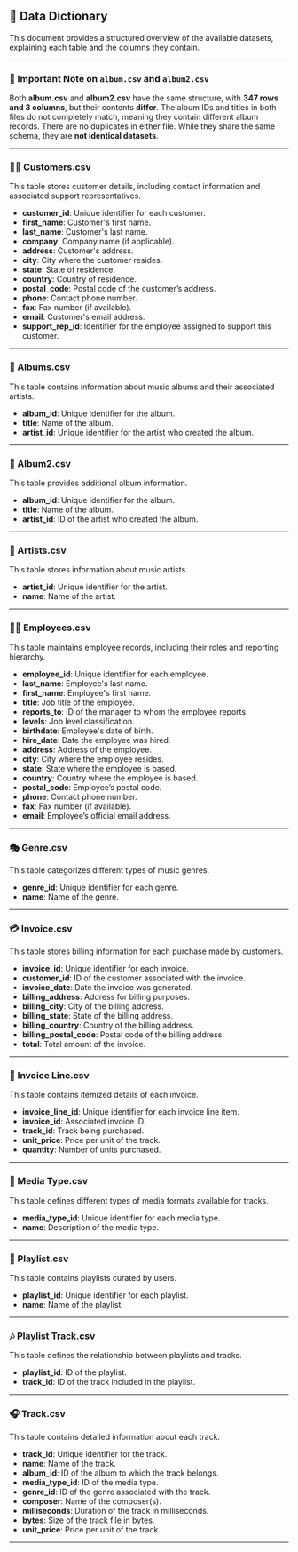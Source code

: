 ## 📂 Data Dictionary
This document provides a structured overview of the available datasets, explaining each table and the columns they contain.

---

### 📢 Important Note on `album.csv` and `album2.csv`
Both **album.csv** and **album2.csv** have the same structure, with **347 rows and 3 columns**, but their contents **differ**. The album IDs and titles in both files do not completely match, meaning they contain different album records. There are no duplicates in either file. While they share the same schema, they are **not identical datasets**. 

---

### 🧑‍💼 Customers.csv
This table stores customer details, including contact information and associated support representatives.
- **customer_id**: Unique identifier for each customer.
- **first_name**: Customer's first name.
- **last_name**: Customer's last name.
- **company**: Company name (if applicable).
- **address**: Customer's address.
- **city**: City where the customer resides.
- **state**: State of residence.
- **country**: Country of residence.
- **postal_code**: Postal code of the customer’s address.
- **phone**: Contact phone number.
- **fax**: Fax number (if available).
- **email**: Customer's email address.
- **support_rep_id**: Identifier for the employee assigned to support this customer.

---

### 🎵 Albums.csv
This table contains information about music albums and their associated artists.
- **album_id**: Unique identifier for the album.
- **title**: Name of the album.
- **artist_id**: Unique identifier for the artist who created the album.

---

### 🎼 Album2.csv
This table provides additional album information.
- **album_id**: Unique identifier for the album.
- **title**: Name of the album.
- **artist_id**: ID of the artist who created the album.

---

### 🎸 Artists.csv
This table stores information about music artists.
- **artist_id**: Unique identifier for the artist.
- **name**: Name of the artist.

---

### 🧑‍💼 Employees.csv
This table maintains employee records, including their roles and reporting hierarchy.
- **employee_id**: Unique identifier for each employee.
- **last_name**: Employee's last name.
- **first_name**: Employee's first name.
- **title**: Job title of the employee.
- **reports_to**: ID of the manager to whom the employee reports.
- **levels**: Job level classification.
- **birthdate**: Employee's date of birth.
- **hire_date**: Date the employee was hired.
- **address**: Address of the employee.
- **city**: City where the employee resides.
- **state**: State where the employee is based.
- **country**: Country where the employee is based.
- **postal_code**: Employee’s postal code.
- **phone**: Contact phone number.
- **fax**: Fax number (if available).
- **email**: Employee’s official email address.

---

### 🎭 Genre.csv
This table categorizes different types of music genres.
- **genre_id**: Unique identifier for each genre.
- **name**: Name of the genre.

---

### 💳 Invoice.csv
This table stores billing information for each purchase made by customers.
- **invoice_id**: Unique identifier for each invoice.
- **customer_id**: ID of the customer associated with the invoice.
- **invoice_date**: Date the invoice was generated.
- **billing_address**: Address for billing purposes.
- **billing_city**: City of the billing address.
- **billing_state**: State of the billing address.
- **billing_country**: Country of the billing address.
- **billing_postal_code**: Postal code of the billing address.
- **total**: Total amount of the invoice.

---

### 🧾 Invoice Line.csv
This table contains itemized details of each invoice.
- **invoice_line_id**: Unique identifier for each invoice line item.
- **invoice_id**: Associated invoice ID.
- **track_id**: Track being purchased.
- **unit_price**: Price per unit of the track.
- **quantity**: Number of units purchased.

---

### 📀 Media Type.csv
This table defines different types of media formats available for tracks.
- **media_type_id**: Unique identifier for each media type.
- **name**: Description of the media type.

---

### 🎼 Playlist.csv
This table contains playlists curated by users.
- **playlist_id**: Unique identifier for each playlist.
- **name**: Name of the playlist.

---

### 🎶 Playlist Track.csv
This table defines the relationship between playlists and tracks.
- **playlist_id**: ID of the playlist.
- **track_id**: ID of the track included in the playlist.

---

### 🎧 Track.csv
This table contains detailed information about each track.
- **track_id**: Unique identifier for the track.
- **name**: Name of the track.
- **album_id**: ID of the album to which the track belongs.
- **media_type_id**: ID of the media type.
- **genre_id**: ID of the genre associated with the track.
- **composer**: Name of the composer(s).
- **milliseconds**: Duration of the track in milliseconds.
- **bytes**: Size of the track file in bytes.
- **unit_price**: Price per unit of the track.

---
